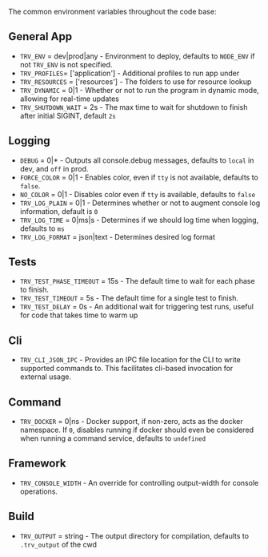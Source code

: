 The common environment variables throughout the code base:

## General App
* `TRV_ENV` = dev|prod|any        - Environment to deploy, defaults to `NODE_ENV` if not `TRV_ENV` is not specified.
* `TRV_PROFILES`= ['application'] - Additional profiles to run app under
* `TRV_RESOURCES` = ['resources'] - The folders to use for resource lookup
* `TRV_DYNAMIC` = 0|1             - Whether or not to run the program in dynamic mode, allowing for real-time updates
* `TRV_SHUTDOWN_WAIT` = 2s        - The max time to wait for shutdown to finish after initial SIGINT, default `2s`

## Logging 
* `DEBUG` = 0|*                   - Outputs all console.debug messages, defaults to `local` in dev, and `off` in prod. 
* `FORCE_COLOR` = 0|1             - Enables color, even if `tty` is not available, defaults to `false`.
* `NO_COLOR` = 0|1                - Disables color even if `tty` is available, defaults to `false`
* `TRV_LOG_PLAIN` = 0|1           - Determines whether or not to augment console log information, default is `0`
* `TRV_LOG_TIME` = 0|ms|s         - Determines if we should log time when logging, defaults to `ms` 
* `TRV_LOG_FORMAT` = json|text    - Determines desired log format

## Tests
* `TRV_TEST_PHASE_TIMEOUT` = 15s  - The default time to wait for each phase to finish.
* `TRV_TEST_TIMEOUT` = 5s         - The default time for a single test to finish.
* `TRV_TEST_DELAY` = 0s           - An additional wait for triggering test runs, useful for code that takes time to warm up

## Cli
* `TRV_CLI_JSON_IPC`              - Provides an IPC file location for the CLI to write supported commands to.  This facilitates cli-based invocation for external usage.

## Command
* `TRV_DOCKER` = 0|ns             - Docker support, if non-zero, acts as the docker namespace.  If `0`, disables running if docker should even be considered when running a command service, defaults to `undefined`

## Framework
* `TRV_CONSOLE_WIDTH`             - An override for controlling output-width for console operations.

## Build
* `TRV_OUTPUT` = string           - The output directory for compilation, defaults to `.trv_output` of the cwd